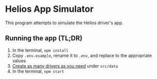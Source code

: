 # Helios App Simulator

This program attempts to simulate the Helios driver's app.

## Running the app (TL;DR)

1. In the terminal, `npm install`
2. Copy `.env.example`, rename it to `.env`, and replace to the appropriate values
3. [Create as many drivers as you need](src/data/DATA_README.md) under `src/data`
4. In the terminal, `npm start`